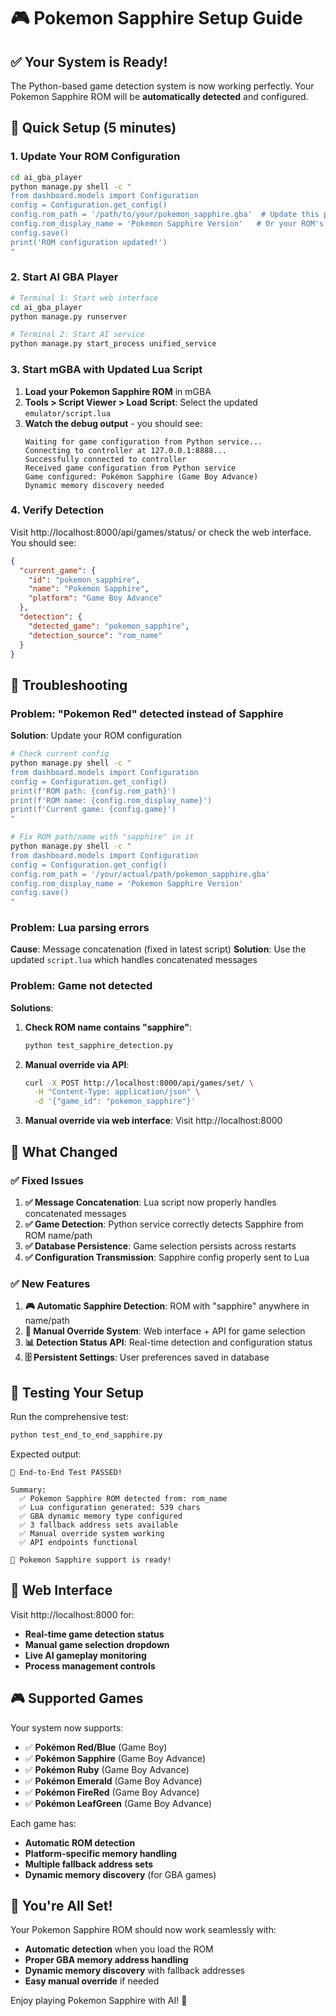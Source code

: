 # 🎮 Pokemon Sapphire Setup Guide

## ✅ **Your System is Ready!**

The Python-based game detection system is now working perfectly. Your Pokemon Sapphire ROM will be **automatically detected** and configured.

## 🚀 **Quick Setup (5 minutes)**

### 1. **Update Your ROM Configuration**
```bash
cd ai_gba_player
python manage.py shell -c "
from dashboard.models import Configuration
config = Configuration.get_config()
config.rom_path = '/path/to/your/pokemon_sapphire.gba'  # Update this path
config.rom_display_name = 'Pokemon Sapphire Version'   # Or your ROM's actual name
config.save()
print('ROM configuration updated!')
"
```

### 2. **Start AI GBA Player**
```bash
# Terminal 1: Start web interface
cd ai_gba_player
python manage.py runserver

# Terminal 2: Start AI service  
python manage.py start_process unified_service
```

### 3. **Start mGBA with Updated Lua Script**
1. **Load your Pokemon Sapphire ROM** in mGBA
2. **Tools > Script Viewer > Load Script**: Select the updated `emulator/script.lua`
3. **Watch the debug output** - you should see:
   ```
   Waiting for game configuration from Python service...
   Connecting to controller at 127.0.0.1:8888...
   Successfully connected to controller
   Received game configuration from Python service
   Game configured: Pokémon Sapphire (Game Boy Advance)
   Dynamic memory discovery needed
   ```

### 4. **Verify Detection**
Visit http://localhost:8000/api/games/status/ or check the web interface. You should see:
```json
{
  "current_game": {
    "id": "pokemon_sapphire",
    "name": "Pokémon Sapphire", 
    "platform": "Game Boy Advance"
  },
  "detection": {
    "detected_game": "pokemon_sapphire",
    "detection_source": "rom_name"
  }
}
```

## 🔧 **Troubleshooting**

### Problem: "Pokemon Red" detected instead of Sapphire
**Solution**: Update your ROM configuration
```bash
# Check current config
python manage.py shell -c "
from dashboard.models import Configuration
config = Configuration.get_config()
print(f'ROM path: {config.rom_path}')
print(f'ROM name: {config.rom_display_name}')
print(f'Current game: {config.game}')
"

# Fix ROM path/name with "sapphire" in it
python manage.py shell -c "
from dashboard.models import Configuration
config = Configuration.get_config()
config.rom_path = '/your/actual/path/pokemon_sapphire.gba'
config.rom_display_name = 'Pokemon Sapphire Version'
config.save()
"
```

### Problem: Lua parsing errors
**Cause**: Message concatenation (fixed in latest script)
**Solution**: Use the updated `script.lua` which handles concatenated messages

### Problem: Game not detected
**Solutions**:
1. **Check ROM name contains "sapphire"**:
   ```bash
   python test_sapphire_detection.py
   ```

2. **Manual override via API**:
   ```bash
   curl -X POST http://localhost:8000/api/games/set/ \
     -H "Content-Type: application/json" \
     -d '{"game_id": "pokemon_sapphire"}'
   ```

3. **Manual override via web interface**: Visit http://localhost:8000

## 🎯 **What Changed**

### ✅ **Fixed Issues**
1. **✅ Message Concatenation**: Lua script now properly handles concatenated messages
2. **✅ Game Detection**: Python service correctly detects Sapphire from ROM name/path
3. **✅ Database Persistence**: Game selection persists across restarts
4. **✅ Configuration Transmission**: Sapphire config properly sent to Lua

### ✅ **New Features**
1. **🎮 Automatic Sapphire Detection**: ROM with "sapphire" anywhere in name/path
2. **🔧 Manual Override System**: Web interface + API for game selection
3. **📊 Detection Status API**: Real-time detection and configuration status
4. **🗄️ Persistent Settings**: User preferences saved in database

## 🧪 **Testing Your Setup**

Run the comprehensive test:
```bash
python test_end_to_end_sapphire.py
```

Expected output:
```
🎉 End-to-End Test PASSED!

Summary:
  ✅ Pokemon Sapphire ROM detected from: rom_name
  ✅ Lua configuration generated: 539 chars
  ✅ GBA dynamic memory type configured
  ✅ 3 fallback address sets available
  ✅ Manual override system working
  ✅ API endpoints functional

🚀 Pokemon Sapphire support is ready!
```

## 📱 **Web Interface**

Visit http://localhost:8000 for:
- **Real-time game detection status**
- **Manual game selection dropdown**
- **Live AI gameplay monitoring**
- **Process management controls**

## 🎮 **Supported Games**

Your system now supports:
- ✅ **Pokémon Red/Blue** (Game Boy)
- ✅ **Pokémon Sapphire** (Game Boy Advance) 
- ✅ **Pokémon Ruby** (Game Boy Advance)
- ✅ **Pokémon Emerald** (Game Boy Advance)
- ✅ **Pokémon FireRed** (Game Boy Advance)
- ✅ **Pokémon LeafGreen** (Game Boy Advance)

Each game has:
- **Automatic ROM detection**
- **Platform-specific memory handling** 
- **Multiple fallback address sets**
- **Dynamic memory discovery** (for GBA games)

## 🎉 **You're All Set!**

Your Pokemon Sapphire ROM should now work seamlessly with:
- **Automatic detection** when you load the ROM
- **Proper GBA memory address handling**
- **Dynamic memory discovery** with fallback addresses
- **Easy manual override** if needed

Enjoy playing Pokemon Sapphire with AI! 🚀